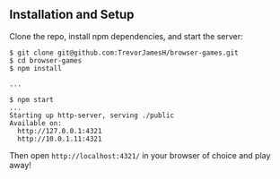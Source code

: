 ## Installation and Setup

Clone the repo, install npm dependencies, and start the server:

```shell-session
$ git clone git@github.com:TrevorJamesH/browser-games.git
$ cd browser-games
$ npm install

...

$ npm start
...
Starting up http-server, serving ./public
Available on:
  http://127.0.0.1:4321
  http://10.0.1.11:4321
```

Then open `http://localhost:4321/` in your browser of choice and play away!
